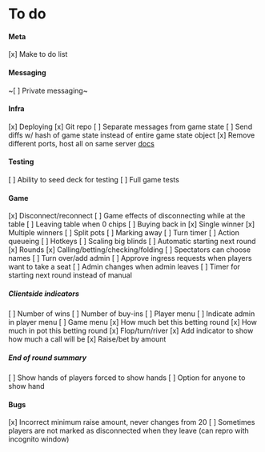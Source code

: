 # To do

#### Meta

[x] Make to do list

#### Messaging

~[ ] Private messaging~

#### Infra

[x] Deploying
[x] Git repo
[ ] Separate messages from game state
[ ] Send diffs w/ hash of game state instead of entire game state object
[x] Remove different ports, host all on same server [docs](https://github.com/websockets/ws#multiple-servers-sharing-a-single-https-server)

#### Testing

[ ] Ability to seed deck for testing
[ ] Full game tests

#### Game

[x] Disconnect/reconnect
[ ] Game effects of disconnecting while at the table
[ ] Leaving table when 0 chips
[ ] Buying back in
[x] Single winner
[x] Multiple winners
[ ] Split pots
[ ] Marking away
[ ] Turn timer
[ ] Action queueing
[ ] Hotkeys
[ ] Scaling big blinds
[ ] Automatic starting next round
[x] Rounds
[x] Calling/betting/checking/folding
[ ] Spectators can choose names
[ ] Turn over/add admin
[ ] Approve ingress requests when players want to take a seat
[ ] Admin changes when admin leaves
[ ] Timer for starting next round instead of manual

##### Clientside indicators

[ ] Number of wins
[ ] Number of buy-ins
[ ] Player menu
[ ] Indicate admin in player menu
[ ] Game menu
[x] How much bet this betting round
[x] How much in pot this betting round
[x] Flop/turn/river
[x] Add indicator to show how much a call will be
[x] Raise/bet by amount

##### End of round summary

[ ] Show hands of players forced to show hands
[ ] Option for anyone to show hand

#### Bugs

[x] Incorrect minimum raise amount, never changes from 20
[ ] Sometimes players are not marked as disconnected when they leave (can repro with incognito window)
